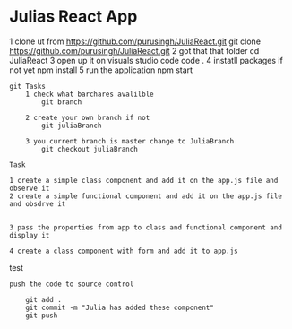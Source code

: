#  Julias React App



1 clone ut from https://github.com/purusingh/JuliaReact.git
    git clone https://github.com/purusingh/JuliaReact.git
2 got that that folder
    cd JuliaReact
3 open up  it on visuals studio code
    code .
4 instatll packages if not yet
    npm install
5 run the application
    npm start



    git Tasks
        1 check what barchares avalilble
            git branch

        2 create your own branch if not
            git juliaBranch
        
        3 you current branch is master change to JuliaBranch
            git checkout juliaBranch

    Task 
    
    1 create a simple class component and add it on the app.js file and observe it
    2 create a simple functional component and add it on the app.js file and obsdrve it


    3 pass the properties from app to class and functional component and display it

    4 create a class component with form and add it to app.js

test

    push the code to source control

        git add .
        git commit -m "Julia has added these component"
        git push
